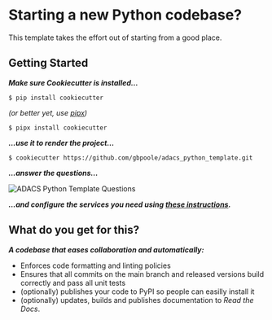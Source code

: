 # Starting a new Python codebase?
This template takes the effort out of starting from a good place.

## Getting Started
***Make sure Cookiecutter is installed...***
``` console
$ pip install cookiecutter
```
*(or better yet, use [pipx](https://pypa.github.io/pipx/))*
``` console
$ pipx install cookiecutter
```
***...use it to render the project...***
``` console
$ cookiecutter https://github.com/gbpoole/adacs_python_template.git

```
***...answer the questions...***

![ADACS Python Template Questions](https://github.com/gbpoole/adacs_python_template/blob/main/docs/assets/adacs_python_template_cookiecutter_questions.png?raw=true)

***...and configure the services you need using [these instructions](https://adacs-python-template.readthedocs.io/en/latest/content/configuring_services.html).***

## What do you get for this?
***A codebase that eases collaboration and automatically:***
* Enforces code formatting and linting policies
* Ensures that all commits on the main branch and released versions build correctly and pass all unit tests
* (optionally) publishes your code to PyPI so people can easilly install it
* (optionally) updates, builds and publishes documentation to *Read the Docs*.
